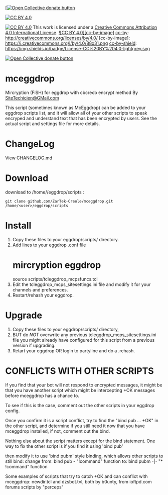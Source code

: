 [<span class="badge-opencollective"><a href="https://github.com/ZarTek-Creole/DONATE" title="Donate to this project"><img src="https://img.shields.io/badge/open%20collective-donate-yellow.svg" alt="Open Collective donate button" /></a></span>
[![CC BY 4.0][cc-by-shield]][cc-by]

[cc-by]: http://creativecommons.org/licenses/by/4.0/
[cc-by-shield]: https://img.shields.io/badge/License-CC%20BY%204.0-lightgrey.svg
[![CC BY 4.0][cc-by-shield]][cc-by]
This work is licensed under a [Creative Commons Attribution 4.0 International License][cc-by].
[![CC BY 4.0][cc-by-image]][cc-by]
[cc-by]: http://creativecommons.org/licenses/by/4.0/
[cc-by-image]: https://i.creativecommons.org/l/by/4.0/88x31.png
[cc-by-shield]: https://img.shields.io/badge/License-CC%20BY%204.0-lightgrey.svg

 <span class="badge-opencollective"><a href="https://github.com/ZarTek-Creole/DONATE" title="Donate to this project"><img src="https://img.shields.io/badge/open%20collective-donate-yellow.svg" alt="Open Collective donate button" /></a></span>
# mceggdrop
Mircryption (FiSH) for eggdrop with cbc/ecb encrypt method By SiteTechicien@GMail.com

This script (sometimes known as McEggdrop) can be added to your eggdrop
 scripts list, and it will allow all of your other scripts to speak encryped
 and understand text that has been encrypted by users.  See the actual script
 and settings file for more details.

# ChangeLog
View CHANGELOG.md

# Download
download to /home/<user>/eggdrop/scripts :

	git clone github.com/ZarTek-Creole/mceggdrop.git /home/<user>/eggdrop/scripts

# Install
1) Copy these files to your eggdrop/scripts/ directory.
2) Add lines to your eggdrop .conf file
      # mircryption eggdrop
      source scripts/tcleggdrop_mcpsfuncs.tcl
3) Edit the tcleggdrop_mcps_sitesettings.ini file and modify it for your channels and preferences.
4) Restart/rehash your eggdrop.

# Upgrade
1) Copy these files to your eggdrop/scripts/ directory,
2) BUT do *NOT* overwrite any previous tcleggdrop_mcps_sitesettings.ini file you
 might already have configured for this script from a previous version if upgrading.
3) Retart your eggdrop OR login to partyline and do a .rehash.

# CONFLICTS WITH OTHER SCRIPTS
If you find that your bot will not respond to encrypted messages, it might be that you
have another script which might be intercepting +OK messages before mceggdrop has a chance to.

To see if this is the case, comment out the other scripts in your eggdrop config.

Once you confirm it is a script conflict, try to find the "bind pub ... +OK" in the other script,
and determine if you still need it now that you have mceggdrop installed, if not, comment out the bind. 

Nothing else about the script matters except for the bind statement.
One way to fix the other script is if you find it using 'bind pub'

then modify it to use 'bind pubm' style binding, which allows other scripts to still bind:
change from:  bind pub - "!command" function
to:           bind pubm -|- "* !command" function

Some examples of scripts that try to catch +OK and can conflict with mceggdrop:
newdir.tcl and dzsbot.tvl, both by b0unty, from ioftpd.com forums scripts by "perceps"